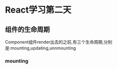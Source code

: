 # React学习第二天

## 组件的生命周期

Component组件render出去的之前,有三个生命周期,分别是:mounting,updating,unnmounting

### mounting

